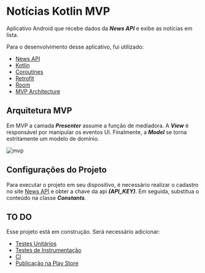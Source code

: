 # Notícias Kotlin MVP

Aplicativo Android que recebe dados da ***News API*** e exibe as notícias em lista.

Para o desenvolvimento desse aplicativo, fui utilizado:
+ [News API](https://newsapi.org)
+ [Kotlin](https://kotlinlang.org)
+ [Coroutines](https://developer.android.com/kotlin/coroutines?gclid=CjwKCAiAo5qABhBdEiwAOtGmbvyr0ukd-jlKwfu5vfgBcU1I0YcPDpfNwO8D2GWWAvE2FWGMrgigoRoCLAsQAvD_BwE&gclsrc=aw.ds)
+ [Retrofit](https://square.github.io/retrofit/)
+ [Room](https://developer.android.com/training/data-storage/room)
+ [MVP Architecture](https://pt.wikipedia.org/wiki/Model-view-presenter)

## Arquitetura MVP

Em MVP a camada ***Presenter*** assume a função de mediadora. A ***View*** é responsável por manipular os eventos UI. Finalmente, a ***Model*** se torna estritamente um modelo de domínio.

![mvp](https://user-images.githubusercontent.com/45218570/105050872-fb982a80-5a4c-11eb-8afd-66e2e723686e.png)



## Configurações do Projeto

Para executar o projeto em seu dispositivo, é necessário realizar o cadastro no site [News API](https://newsapi.org) e obter a chave da api ***(API_KEY)***.
Em seguida, substitua o conteúdo na classe ***Constants***.


## TO DO

Esse projeto está em construção. Será necessário adicionar:

+ [Testes Unitários](https://www.androidpro.com.br/blog/desenvolvimento-android/criando-testes-para-seu-aplicativo-android/)
+ [Testes de Instrumentação](https://www.androidpro.com.br/blog/desenvolvimento-android/criando-testes-para-seu-aplicativo-android/)
+ [CI](https://medium.com/android-dev-br/configurando-ci-cd-com-github-actions-e-firebase-app-distribution-para-projetos-android-8df02096610b)
+ [Publicação na Play Store](https://medium.com/android-dev-br/configurando-ci-cd-com-github-actions-e-firebase-app-distribution-para-projetos-android-8df02096610b)

